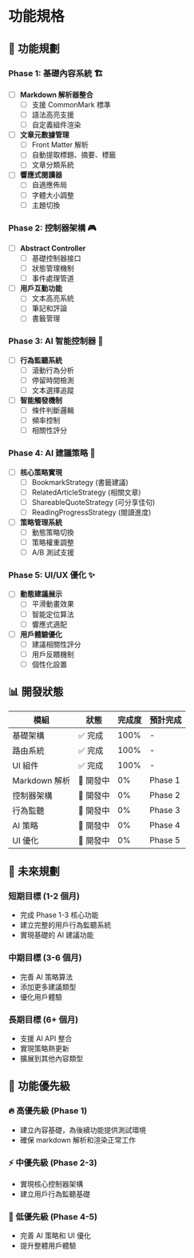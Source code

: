 # 功能規格

## 🎯 功能規劃

### Phase 1: 基礎內容系統 🏗️
- [ ] **Markdown 解析器整合**
  - [ ] 支援 CommonMark 標準
  - [ ] 語法高亮支援
  - [ ] 自定義組件渲染
- [ ] **文章元數據管理**
  - [ ] Front Matter 解析
  - [ ] 自動提取標題、摘要、標籤
  - [ ] 文章分類系統
- [ ] **響應式閱讀器**
  - [ ] 自適應佈局
  - [ ] 字體大小調整
  - [ ] 主題切換

### Phase 2: 控制器架構 🎮
- [ ] **Abstract Controller**
  - [ ] 基礎控制器接口
  - [ ] 狀態管理機制
  - [ ] 事件處理管道
- [ ] **用戶互動功能**
  - [ ] 文本高亮系統
  - [ ] 筆記和評論
  - [ ] 書籤管理

### Phase 3: AI 智能控制器 🤖
- [ ] **行為監聽系統**
  - [ ] 滾動行為分析
  - [ ] 停留時間檢測
  - [ ] 文本選擇追蹤
- [ ] **智能觸發機制**
  - [ ] 條件判斷邏輯
  - [ ] 頻率控制
  - [ ] 相關性評分

### Phase 4: AI 建議策略 🧠
- [ ] **核心策略實現**
  - [ ] BookmarkStrategy (書籤建議)
  - [ ] RelatedArticleStrategy (相關文章)
  - [ ] ShareableQuoteStrategy (可分享佳句)
  - [ ] ReadingProgressStrategy (閱讀進度)
- [ ] **策略管理系統**
  - [ ] 動態策略切換
  - [ ] 策略權重調整
  - [ ] A/B 測試支援

### Phase 5: UI/UX 優化 ✨
- [ ] **動態建議展示**
  - [ ] 平滑動畫效果
  - [ ] 智能定位算法
  - [ ] 響應式適配
- [ ] **用戶體驗優化**
  - [ ] 建議相關性評分
  - [ ] 用戶反饋機制
  - [ ] 個性化設置

## 📊 開發狀態

| 模組 | 狀態 | 完成度 | 預計完成 |
|------|------|--------|----------|
| 基礎架構 | ✅ 完成 | 100% | - |
| 路由系統 | ✅ 完成 | 100% | - |
| UI 組件 | ✅ 完成 | 100% | - |
| Markdown 解析 | 🚧 開發中 | 0% | Phase 1 |
| 控制器架構 | 🚧 開發中 | 0% | Phase 2 |
| 行為監聽 | 🚧 開發中 | 0% | Phase 3 |
| AI 策略 | 🚧 開發中 | 0% | Phase 4 |
| UI 優化 | 🚧 開發中 | 0% | Phase 5 |

## 🔮 未來規劃

### 短期目標 (1-2 個月)
- 完成 Phase 1-3 核心功能
- 建立完整的用戶行為監聽系統
- 實現基礎的 AI 建議功能

### 中期目標 (3-6 個月)
- 完善 AI 策略算法
- 添加更多建議類型
- 優化用戶體驗

### 長期目標 (6+ 個月)
- 支援 AI API 整合
- 實現策略熱更新
- 擴展到其他內容類型

## 🎯 功能優先級

### 🔥 高優先級 (Phase 1)
- 建立內容基礎，為後續功能提供測試環境
- 確保 markdown 解析和渲染正常工作

### ⚡ 中優先級 (Phase 2-3)
- 實現核心控制器架構
- 建立用戶行為監聽基礎

### 🎯 低優先級 (Phase 4-5)
- 完善 AI 策略和 UI 優化
- 提升整體用戶體驗 